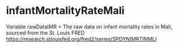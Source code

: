 # infantMortalityRateMali

Variable rawDataIMR = The raw data on infant mortality rates in Mali, sourced from the St. Louis FRED 
                      https://research.stlouisfed.org/fred2/series/SPDYNIMRTINMLI
